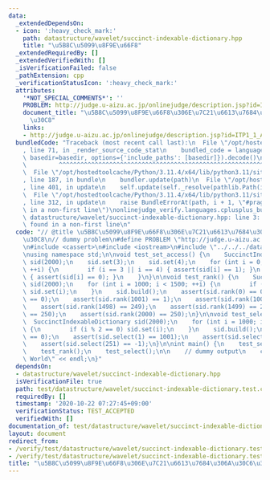 ```yaml
---
data:
  _extendedDependsOn:
  - icon: ':heavy_check_mark:'
    path: datastructure/wavelet/succinct-indexable-dictionary.hpp
    title: "\u5B8C\u5099\u8F9E\u66F8"
  _extendedRequiredBy: []
  _extendedVerifiedWith: []
  _isVerificationFailed: false
  _pathExtension: cpp
  _verificationStatusIcon: ':heavy_check_mark:'
  attributes:
    '*NOT_SPECIAL_COMMENTS*': ''
    PROBLEM: http://judge.u-aizu.ac.jp/onlinejudge/description.jsp?id=ITP1_1_A
    document_title: "\u5B8C\u5099\u8F9E\u66F8\u306E\u7C21\u6613\u7684\u306A\u30C6\u30B9\
      \u30C8"
    links:
    - http://judge.u-aizu.ac.jp/onlinejudge/description.jsp?id=ITP1_1_A
  bundledCode: "Traceback (most recent call last):\n  File \"/opt/hostedtoolcache/Python/3.11.4/x64/lib/python3.11/site-packages/onlinejudge_verify/documentation/build.py\"\
    , line 71, in _render_source_code_stat\n    bundled_code = language.bundle(stat.path,\
    \ basedir=basedir, options={'include_paths': [basedir]}).decode()\n          \
    \         ^^^^^^^^^^^^^^^^^^^^^^^^^^^^^^^^^^^^^^^^^^^^^^^^^^^^^^^^^^^^^^^^^^^^^^^^^^^^^^^^^\n\
    \  File \"/opt/hostedtoolcache/Python/3.11.4/x64/lib/python3.11/site-packages/onlinejudge_verify/languages/cplusplus.py\"\
    , line 187, in bundle\n    bundler.update(path)\n  File \"/opt/hostedtoolcache/Python/3.11.4/x64/lib/python3.11/site-packages/onlinejudge_verify/languages/cplusplus_bundle.py\"\
    , line 401, in update\n    self.update(self._resolve(pathlib.Path(included), included_from=path))\n\
    \  File \"/opt/hostedtoolcache/Python/3.11.4/x64/lib/python3.11/site-packages/onlinejudge_verify/languages/cplusplus_bundle.py\"\
    , line 312, in update\n    raise BundleErrorAt(path, i + 1, \"#pragma once found\
    \ in a non-first line\")\nonlinejudge_verify.languages.cplusplus_bundle.BundleErrorAt:\
    \ datastructure/wavelet/succinct-indexable-dictionary.hpp: line 3: #pragma once\
    \ found in a non-first line\n"
  code: "// @title \u5B8C\u5099\u8F9E\u66F8\u306E\u7C21\u6613\u7684\u306A\u30C6\u30B9\
    \u30C8\n// dummy problem\n#define PROBLEM \"http://judge.u-aizu.ac.jp/onlinejudge/description.jsp?id=ITP1_1_A\"\
    \n#include <cassert>\n#include <iostream>\n#include \"../../../datastructure/wavelet/succinct-indexable-dictionary.hpp\"\
    \nusing namespace std;\n\nvoid test_set_access() {\n    SuccinctIndexableDictionary\
    \ sid(2000);\n    sid.set(3);\n    sid.set(4);\n    for (int i = 0; i < sid.length;\
    \ ++i) {\n        if (i == 3 || i == 4) { assert(sid[i] == 1); }\n        else\
    \ { assert(sid[i] == 0); }\n    }\n}\n\nvoid test_rank() {\n    SuccinctIndexableDictionary\
    \ sid(2000);\n    for (int i = 1000; i < 1500; ++i) {\n        if (i % 2 == 0)\
    \ sid.set(i);\n    }\n    sid.build();\n    assert(sid.rank(0) == 0);\n    assert(sid.rank(1000)\
    \ == 0);\n    assert(sid.rank(1001) == 1);\n    assert(sid.rank(1002) == 1);\n\
    \    assert(sid.rank(1498) == 249);\n    assert(sid.rank(1499) == 250);\n    assert(sid.rank(1500)\
    \ == 250);\n    assert(sid.rank(2000) == 250);\n}\n\nvoid test_select() {\n  \
    \  SuccinctIndexableDictionary sid(2000);\n    for (int i = 1000; i < 1500; ++i)\
    \ {\n        if (i % 2 == 0) sid.set(i);\n    }\n    sid.build();\n    assert(sid.select(0)\
    \ == 0);\n    assert(sid.select(1) == 1001);\n    assert(sid.select(250) == 1499);\n\
    \    assert(sid.select(251) == -1);\n}\n\nint main() {\n    test_set_access();\n\
    \    test_rank();\n    test_select();\n\n    // dummy output\n    cout << \"Hello\
    \ World\" << endl;\n}"
  dependsOn:
  - datastructure/wavelet/succinct-indexable-dictionary.hpp
  isVerificationFile: true
  path: test/datastructure/wavelet/succinct-indexable-dictionary.test.cpp
  requiredBy: []
  timestamp: '2020-10-22 07:27:45+09:00'
  verificationStatus: TEST_ACCEPTED
  verifiedWith: []
documentation_of: test/datastructure/wavelet/succinct-indexable-dictionary.test.cpp
layout: document
redirect_from:
- /verify/test/datastructure/wavelet/succinct-indexable-dictionary.test.cpp
- /verify/test/datastructure/wavelet/succinct-indexable-dictionary.test.cpp.html
title: "\u5B8C\u5099\u8F9E\u66F8\u306E\u7C21\u6613\u7684\u306A\u30C6\u30B9\u30C8"
---
```

